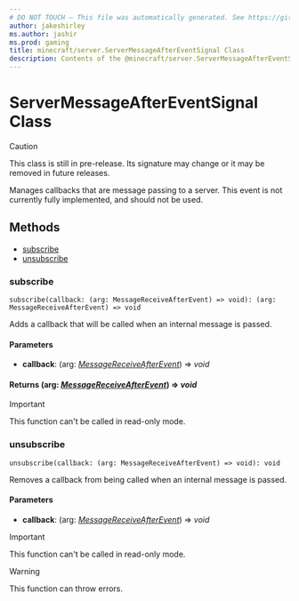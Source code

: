 ```yaml
---
# DO NOT TOUCH — This file was automatically generated. See https://github.com/mojang/minecraftapidocsgenerator to modify descriptions, examples, etc.
author: jakeshirley
ms.author: jashir
ms.prod: gaming
title: minecraft/server.ServerMessageAfterEventSignal Class
description: Contents of the @minecraft/server.ServerMessageAfterEventSignal class.
---
```

# ServerMessageAfterEventSignal Class

> [!CAUTION]
> This class is still in pre-release.  Its signature may change or it may be removed in future releases.

Manages callbacks that are message passing to a server. This event is not currently fully implemented, and should not be used.

## Methods
- [subscribe](#subscribe)
- [unsubscribe](#unsubscribe)

### **subscribe**
`
subscribe(callback: (arg: MessageReceiveAfterEvent) => void): (arg: MessageReceiveAfterEvent) => void
`

Adds a callback that will be called when an internal message is passed.

#### **Parameters**
- **callback**: (arg: [*MessageReceiveAfterEvent*](MessageReceiveAfterEvent.md)) => *void*

#### **Returns** (arg: [*MessageReceiveAfterEvent*](MessageReceiveAfterEvent.md)) => *void*

> [!IMPORTANT]
> This function can't be called in read-only mode.

### **unsubscribe**
`
unsubscribe(callback: (arg: MessageReceiveAfterEvent) => void): void
`

Removes a callback from being called when an internal message is passed.

#### **Parameters**
- **callback**: (arg: [*MessageReceiveAfterEvent*](MessageReceiveAfterEvent.md)) => *void*

> [!IMPORTANT]
> This function can't be called in read-only mode.

> [!WARNING]
> This function can throw errors.

